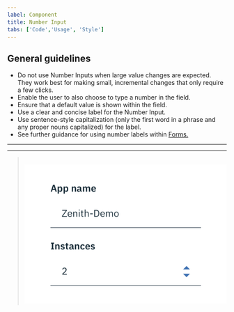```yaml
---
label: Component
title: Number Input
tabs: ['Code','Usage', 'Style']
---
```


## General guidelines

* Do not use Number Inputs when large value changes are expected. They work best for making small, incremental changes that only require a few clicks.
* Enable the user to also choose to type a number in the field.
* Ensure that a default value is shown within the field.
* Use a clear and concise label for the Number Input.
* Use sentence-style capitalization (only the first word in a phrase and any proper nouns capitalized) for the label.
* See further guidance for using number labels within [Forms.](/components/form/usage)

---
***
> 
![number input example](images/number-input-usage-1.png)
